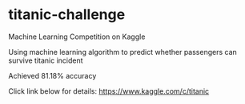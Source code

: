 # titanic-challenge
Machine Learning Competition on Kaggle 

Using machine learning algorithm to predict whether passengers can survive titanic incident

Achieved 81.18% accuracy 

Click link below for details:
https://www.kaggle.com/c/titanic
